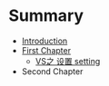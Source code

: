 # Summary

* [Introduction](README.md)
* [First Chapter](chapter1.md)
  * [VS之 设置 setting](chapter1/vszhi-shezhisetting.md)
* Second Chapter





